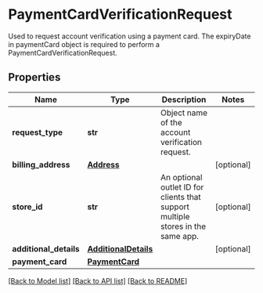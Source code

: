 # PaymentCardVerificationRequest

Used to request account verification using a payment card. The expiryDate in paymentCard object is required to perform a PaymentCardVerificationRequest.
## Properties
Name | Type | Description | Notes
------------ | ------------- | ------------- | -------------
**request_type** | **str** | Object name of the account verification request. | 
**billing_address** | [**Address**](Address.md) |  | [optional] 
**store_id** | **str** | An optional outlet ID for clients that support multiple stores in the same app. | [optional] 
**additional_details** | [**AdditionalDetails**](AdditionalDetails.md) |  | [optional] 
**payment_card** | [**PaymentCard**](PaymentCard.md) |  | 

[[Back to Model list]](../README.md#documentation-for-models) [[Back to API list]](../README.md#documentation-for-api-endpoints) [[Back to README]](../README.md)


